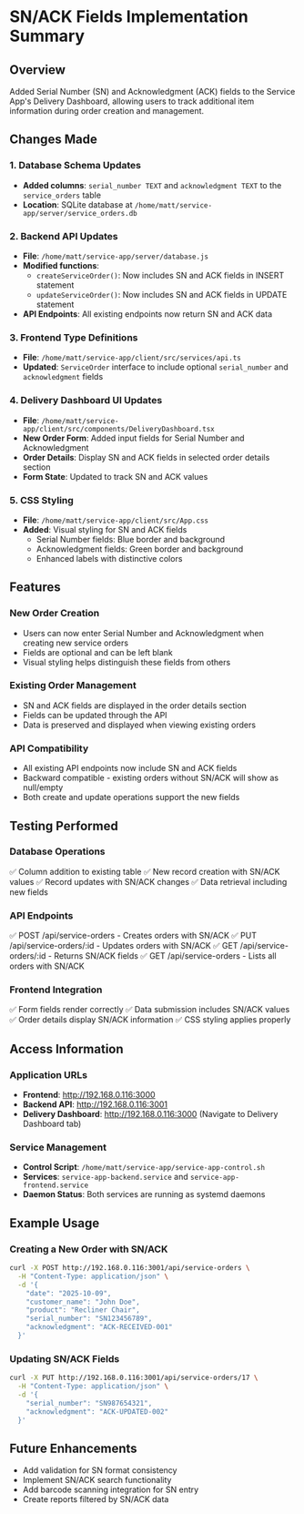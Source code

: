 # SN/ACK Fields Implementation Summary

## Overview
Added Serial Number (SN) and Acknowledgment (ACK) fields to the Service App's Delivery Dashboard, allowing users to track additional item information during order creation and management.

## Changes Made

### 1. Database Schema Updates
- **Added columns**: `serial_number TEXT` and `acknowledgment TEXT` to the `service_orders` table
- **Location**: SQLite database at `/home/matt/service-app/server/service_orders.db`

### 2. Backend API Updates
- **File**: `/home/matt/service-app/server/database.js`
- **Modified functions**:
  - `createServiceOrder()`: Now includes SN and ACK fields in INSERT statement
  - `updateServiceOrder()`: Now includes SN and ACK fields in UPDATE statement
- **API Endpoints**: All existing endpoints now return SN and ACK data

### 3. Frontend Type Definitions
- **File**: `/home/matt/service-app/client/src/services/api.ts`
- **Updated**: `ServiceOrder` interface to include optional `serial_number` and `acknowledgment` fields

### 4. Delivery Dashboard UI Updates
- **File**: `/home/matt/service-app/client/src/components/DeliveryDashboard.tsx`
- **New Order Form**: Added input fields for Serial Number and Acknowledgment
- **Order Details**: Display SN and ACK fields in selected order details section
- **Form State**: Updated to track SN and ACK values

### 5. CSS Styling
- **File**: `/home/matt/service-app/client/src/App.css`
- **Added**: Visual styling for SN and ACK fields
  - Serial Number fields: Blue border and background
  - Acknowledgment fields: Green border and background
  - Enhanced labels with distinctive colors

## Features

### New Order Creation
- Users can now enter Serial Number and Acknowledgment when creating new service orders
- Fields are optional and can be left blank
- Visual styling helps distinguish these fields from others

### Existing Order Management
- SN and ACK fields are displayed in the order details section
- Fields can be updated through the API
- Data is preserved and displayed when viewing existing orders

### API Compatibility
- All existing API endpoints now include SN and ACK fields
- Backward compatible - existing orders without SN/ACK will show as null/empty
- Both create and update operations support the new fields

## Testing Performed

### Database Operations
✅ Column addition to existing table
✅ New record creation with SN/ACK values
✅ Record updates with SN/ACK changes
✅ Data retrieval including new fields

### API Endpoints
✅ POST /api/service-orders - Creates orders with SN/ACK
✅ PUT /api/service-orders/:id - Updates orders with SN/ACK
✅ GET /api/service-orders/:id - Returns SN/ACK fields
✅ GET /api/service-orders - Lists all orders with SN/ACK

### Frontend Integration
✅ Form fields render correctly
✅ Data submission includes SN/ACK values
✅ Order details display SN/ACK information
✅ CSS styling applies properly

## Access Information

### Application URLs
- **Frontend**: http://192.168.0.116:3000
- **Backend API**: http://192.168.0.116:3001
- **Delivery Dashboard**: http://192.168.0.116:3000 (Navigate to Delivery Dashboard tab)

### Service Management
- **Control Script**: `/home/matt/service-app/service-app-control.sh`
- **Services**: `service-app-backend.service` and `service-app-frontend.service`
- **Daemon Status**: Both services are running as systemd daemons

## Example Usage

### Creating a New Order with SN/ACK
```bash
curl -X POST http://192.168.0.116:3001/api/service-orders \
  -H "Content-Type: application/json" \
  -d '{
    "date": "2025-10-09",
    "customer_name": "John Doe",
    "product": "Recliner Chair",
    "serial_number": "SN123456789",
    "acknowledgment": "ACK-RECEIVED-001"
  }'
```

### Updating SN/ACK Fields
```bash
curl -X PUT http://192.168.0.116:3001/api/service-orders/17 \
  -H "Content-Type: application/json" \
  -d '{
    "serial_number": "SN987654321",
    "acknowledgment": "ACK-UPDATED-002"
  }'
```

## Future Enhancements
- Add validation for SN format consistency
- Implement SN/ACK search functionality
- Add barcode scanning integration for SN entry
- Create reports filtered by SN/ACK data